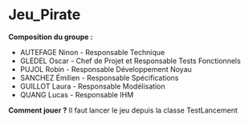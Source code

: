 # Jeu_Pirate

 **Composition du groupe :**
 - AUTEFAGE Ninon - Responsable Technique
 - GLEDEL Oscar - Chef de Projet et Responsable Tests Fonctionnels
 - PUJOL Robin - Responsable Développement Noyau
 - SANCHEZ Émilien - Responsable Spécifications
 - GUILLOT Laura - Responsable Modélisation
 - QUANG Lucas - Responsable IHM


 **Comment jouer ?**
 Il faut lancer le jeu depuis la classe TestLancement
 
